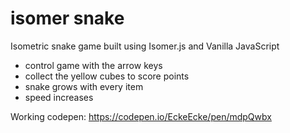 # isomer snake
Isometric snake game built using Isomer.js and Vanilla JavaScript

- control game with the arrow keys
- collect the yellow cubes to score points
- snake grows with every item
- speed increases

Working codepen: https://codepen.io/EckeEcke/pen/mdpQwbx
